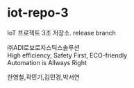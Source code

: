 # iot-repo-3
IoT 프로젝트 3조 저장소.
release branch

㈜ADI로보로지스틱스솔루션\
High efficiency, Safety First, ECO-friendly\
Automation is Allways Right

한영철,곽민기,김민경,박서연
